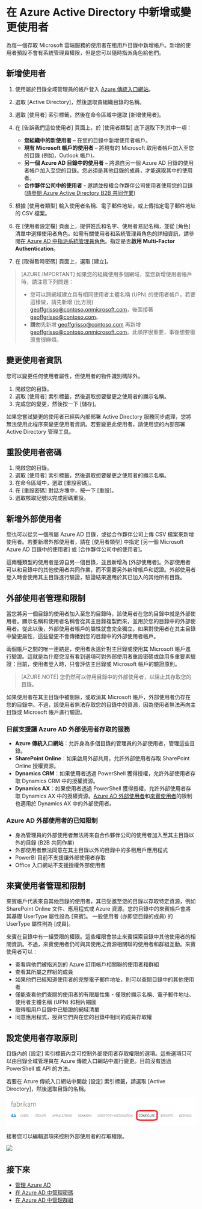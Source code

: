 <properties
	pageTitle="在 Azure Active Directory 中新增使用者或變更使用者資訊 | Microsoft Azure"
	description="說明如何在 Azure Active Directory 中新增使用者或變更使用者資訊，包括外部使用者和來賓使用者。"
	services="active-directory"
	documentationCenter=""
	authors="curtand"
	manager="stevenpo"
	editor=""/>

<tags
	ms.service="active-directory"
	ms.workload="identity"
	ms.tgt_pltfrm="na"
	ms.devlang="na"
	ms.topic="get-started-article"
	ms.date="03/31/2016"
	ms.author="curtand;viviali"/>

# 在 Azure Active Directory 中新增或變更使用者

為每一個存取 Microsoft 雲端服務的使用者在租用戶目錄中新增帳戶。新增的使用者預設不會有系統管理員權限，但是您可以隨時指派角色給他們。

## 新增使用者

1. 使用屬於目錄全域管理員的帳戶登入 [Azure 傳統入口網站](https://manage.windowsazure.com)。
2. 選取 [Active Directory]，然後選取貴組織目錄的名稱。
3. 選取 [使用者] 索引標籤，然後在命令區域中選取 [新增使用者]。
4. 在 [告訴我們這位使用者] 頁面上，於 [使用者類型] 底下選取下列其中一項：

	- **您組織中的新使用者** – 在您的目錄中新增使用者帳戶。
	- **現有 Microsoft 帳戶的使用者** – 將現有的 Microsoft 取用者帳戶加入至您的目錄 (例如，Outlook 帳戶)。
	- **另一個 Azure AD 目錄中的使用者** – 將源自另一個 Azure AD 目錄的使用者帳戶加入至您的目錄。您必須是其他目錄的成員，才能選取其中的使用者。
	- **合作夥伴公司中的使用者** - 邀請並授權合作夥伴公司使用者使用您的目錄 ([請參閱 Azure Active Directory B2B 共同作業](active-directory-b2b-what-is-azure-ad-b2b.md))


5. 根據 [使用者類型] 輸入使用者名稱、電子郵件地址，或上傳指定電子郵件地址的 CSV 檔案。
6. 在 [使用者設定檔] 頁面上，提供姓氏和名字、使用者易記名稱，並從 [角色] 清單中選擇使用者角色。如需有關使用者和系統管理員角色的詳細資訊，請參閱[在 Azure AD 中指派系統管理員角色](active-directory-assign-admin-roles.md)。指定是否**啟用 Multi-Factor Authentication**。
7. 在 [取得暫時密碼] 頁面上，選取 [建立]。

> [AZURE.IMPORTANT] 如果您的組織使用多個網域，當您新增使用者帳戶時，請注意下列問題：
>
> - 您可以跨網域建立具有相同使用者主體名稱 (UPN) 的使用者帳戶。若要這樣做，請先新增 (比方說) geoffgrisso@contoso.onmicrosoft.com，後面接著 geoffgrisso@contoso.com。
> - **請勿**先新增 geoffgrisso@contoso.com 再新增 geoffgrisso@contoso.onmicrosoft.com。此順序很重要，事後想要復原會很麻煩。

## 變更使用者資訊

您可以變更任何使用者屬性，但使用者的物件識別碼除外。

1. 開啟您的目錄。
2. 選取 [使用者] 索引標籤，然後選取想要變更之使用者的顯示名稱。
3. 完成您的變更，然後按一下 [儲存]。

如果您嘗試變更的使用者已經與內部部署 Active Directory 服務同步處理，您將無法使用此程序來變更使用者資訊。若要變更此使用者，請使用您的內部部署 Active Directory 管理工具。

## 重設使用者密碼

1. 開啟您的目錄。
2. 選取 [使用者] 索引標籤，然後選取想要變更之使用者的顯示名稱。
3. 在命令區域中，選取 [重設密碼]。
4. 在 [重設密碼] 對話方塊中，按一下 [重設]。
5. 選取核取記號以完成密碼重設。

## 新增外部使用者

您也可以從另一個所屬 Azure AD 目錄，或從合作夥伴公司上傳 CSV 檔案來新增使用者。若要新增外部使用者，請在 [使用者類型] 中指定 [另一個 Microsoft Azure AD 目錄中的使用者] 或 [合作夥伴公司中的使用者]。

這兩種類型的使用者是源自另一個目錄，並且新增為 [外部使用者]。外部使用者可以和目錄中的其他使用者共同作業，而不需要另外新增帳戶和認證。外部使用者登入時會使用其主目錄進行驗證，驗證結果適用於其已加入的其他所有目錄。

## 外部使用者管理和限制

當您將另一個目錄的使用者加入至您的目錄時，該使用者在您的目錄中就是外部使用者。顯示名稱和使用者名稱會從其主目錄複製而來，並用於您的目錄中的外部使用者。從此以後，外部使用者帳戶的屬性就會完全獨立。如果對使用者在其主目錄中變更屬性，這些變更不會傳播到您的目錄中的外部使用者帳戶。

兩個帳戶之間的唯一連結是，使用者永遠針對主目錄或使用其 Microsoft 帳戶進行驗證。這就是為什麼您沒有看到選項可對外部使用者重設密碼或啟用多重要素驗證：目前，使用者登入時，只會評估主目錄或 Microsoft 帳戶的驗證原則。

> [AZURE.NOTE]
您仍然可以停用目錄中的外部使用者，以阻止其存取您的目錄。

如果使用者在其主目錄中被刪除，或取消其 Microsoft 帳戶，外部使用者仍存在您的目錄中。不過，該使用者無法存取您的目錄中的資源，因為使用者無法再向主目錄或 Microsoft 帳戶進行驗證。

### 目前支援讓 Azure AD 外部使用者存取的服務

- **Azure 傳統入口網站**：允許身為多個目錄的管理員的外部使用者，管理這些目錄。
- **SharePoint Online**：如果啟用外部共用，允許外部使用者存取 SharePoint Online 授權資源。
- **Dynamics CRM**：如果使用者透過 PowerShell 獲得授權，允許外部使用者存取 Dynamics CRM 中的授權資源。
- **Dynamics AX**：如果使用者透過 PowerShell 獲得授權，允許外部使用者存取 Dynamics AX 中的授權資源。[Azure AD 外部使用者](#known-limitations-of-azure-ad-external-users)和[來賓使用者](#guest-user-management-and-limitations)的限制也適用於 Dynamics AX 中的外部使用者。

### Azure AD 外部使用者的已知限制

- 身為管理員的外部使用者無法將來自合作夥伴公司的使用者加入至其主目錄以外的目錄 (B2B 共同作業)
- 外部使用者無法同意在其主目錄以外的目錄中的多租用戶應用程式
- PowerBI 目前不支援讓外部使用者存取
- Office 入口網站不支援授權外部使用者

## 來賓使用者管理和限制

來賓帳戶代表來自其他目錄的使用者，其已受邀至您的目錄以存取特定資源，例如 SharePoint Online 文件、應用程式或 Azure 資源。您的目錄中的來賓帳戶會將其基礎 UserType 屬性設為 [來賓]。 一般使用者 (亦即您目錄的成員) 的 UserType 屬性則為 [成員]。

來賓在目錄中有一組受限的權限。這些權限會禁止來賓探索目錄中其他使用者的相關資訊。不過，來賓使用者仍可與其使用之資源相關聯的使用者和群組互動。來賓使用者可以：

- 查看與他們被指派到的 Azure 訂用帳戶相關聯的使用者和群組
- 查看其所屬之群組的成員
- 如果他們已經知道使用者的完整電子郵件地址，則可以查閱目錄中的其他使用者
- 僅能查看他們查閱的使用者的有限屬性集 - 僅限於顯示名稱、電子郵件地址、使用者主體名稱 (UPN) 和相片縮圖
- 取得租用戶目錄中已驗證的網域清單
- 同意應用程式，授與它們與在您的目錄中相同的成員存取權

## 設定使用者存取原則

目錄內的 [設定] 索引標籤內含可控制外部使用者存取權限的選項。這些選項只可以由目錄全域管理員在 Azure 傳統入口網站中進行變更。目前沒有透過 PowerShell 或 API 的方法。

若要在 Azure 傳統入口網站中開啟 [設定] 索引標籤，請選取 [Active Directory]，然後選取目錄的名稱。

![在 Azure Active Directory 中設定索引標籤][1]

接著您可以編輯選項來控制外部使用者的存取權限。

![][2]


## 接下來

- [管理 Azure AD](active-directory-administer.md)
- [在 Azure AD 中管理密碼](active-directory-manage-passwords.md)
- [在 Azure AD 中管理群組](active-directory-manage-groups.md)

<!--Image references-->
[1]: ./media/active-directory-create-users/RBACDirConfigTab.png
[2]: ./media/active-directory-create-users/RBACGuestAccessControls.png

<!---HONumber=AcomDC_0406_2016-->
